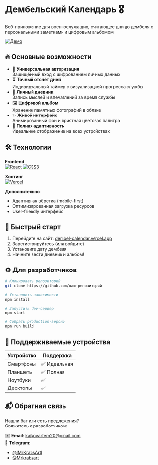 # Дембельский Календарь 🎖️
Веб-приложение для военнослужащих, считающее дни до дембеля с персональными заметками и цифровым альбомом

[![Демо](https://img.shields.io/badge/Живой_демо-посмотреть-green?style=for-the-badge)](https://dembel-calendar.vercel.app)

## 🔥 Основные возможности
- 🔐 **Универсальная авторизация**  
  Защищённый вход с шифрованием личных данных
- ⏳ **Точный отсчёт дней**  
  Индивидуальный таймер с визуализацией прогресса службы
- 📔 **Личный дневник**  
  Запись мыслей и впечатлений за время службы
- 🖼️ **Цифровой альбом**  
  Хранение памятных фотографий в облаке
- ✨ **Живой интерфейс**  
  Анимированный фон и приятная цветовая палитра
- 📱 **Полная адаптивность**  
  Идеальное отображение на всех устройствах

## 🛠 Технологии
**Frontend**  
[![React](https://img.shields.io/badge/React-18.2.0-blue?logo=react)](https://reactjs.org)
[![CSS3](https://img.shields.io/badge/CSS3-анимации-orange?logo=css3)](https://developer.mozilla.org/ru/docs/Web/CSS)

**Хостинг**  
[![Vercel](https://img.shields.io/badge/Vercel-деплой-black?logo=vercel)](https://vercel.com)

**Дополнительно**  
- Адаптивная вёрстка (mobile-first)
- Оптимизированная загрузка ресурсов
- User-friendly интерфейс

## 🚀 Быстрый старт
1. Перейдите на сайт: [dembel-calendar.vercel.app](https://dembel-calendar.vercel.app)
2. Зарегистрируйтесь (или войдите)
3. Установите дату дембеля
4. Начните вести дневник и альбом!

## ⚙️ Для разработчиков
```bash
# Клонировать репозиторий
git clone https://github.com/ваш-репозиторий

# Установить зависимости
npm install

# Запустить dev-сервер
npm start

# Собрать production-версию
npm run build
```

## 📱 Поддерживаемые устройства
| Устройство       | Поддержка |
|------------------|-----------|
| Смартфоны        | ✅ Идеальная |
| Планшеты         | ✅ Полная   |
| Ноутбуки         | ✅          |
| Десктопы         | ✅          |

## 📬 Обратная связь
Нашли баг или есть предложения?  
Свяжитесь с разработчиком:  

✉️ **Email**: [kajkovartem20@gmail.com](mailto:kajkovartem20@gmail.com)  
📱 **Telegram**: 
- [@lMrKrabsArtl](https://t.me/lMrKrabsArtl)
- [@Mrkrabsart](https://t.me/Mrkrabsart)
